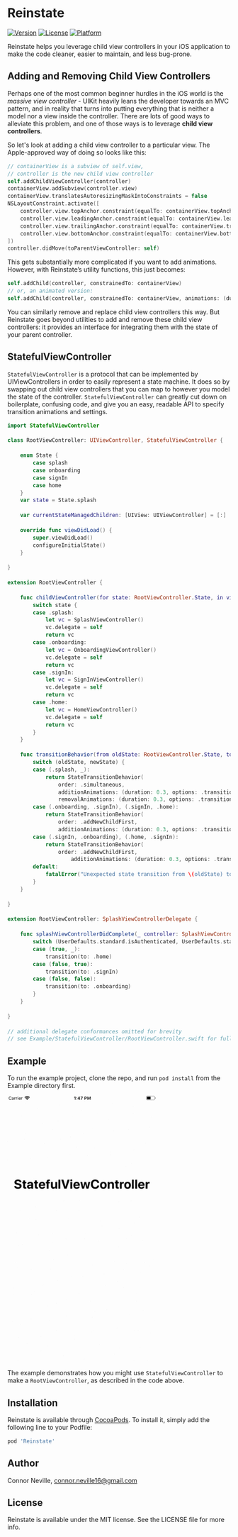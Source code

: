 # Reinstate

[![Version](https://img.shields.io/cocoapods/v/Reinstate.svg?style=flat)](http://cocoapods.org/pods/Reinstate)
[![License](https://img.shields.io/cocoapods/l/Reinstate.svg?style=flat)](http://cocoapods.org/pods/Reinstate)
[![Platform](https://img.shields.io/cocoapods/p/Reinstate.svg?style=flat)](http://cocoapods.org/pods/Reinstate)

Reinstate helps you leverage child view controllers in your iOS application to make the code cleaner, easier to maintain, and less bug-prone.

## Adding and Removing Child View Controllers

Perhaps one of the most common beginner hurdles in the iOS world is the _massive view controller_ - UIKit heavily leans the developer towards an MVC pattern, and in reality that turns into putting everything that is neither a model nor a view inside the controller. There are lots of good ways to alleviate this problem, and one of those ways is to leverage __child view controllers__.

So let's look at adding a child view controller to a particular view. The Apple-approved way of doing so looks like this:

```swift
// containerView is a subview of self.view,
// controller is the new child view controller
self.addChildViewController(controller)
containerView.addSubview(controller.view)
containerView.translatesAutoresizingMaskIntoConstraints = false
NSLayoutConstraint.activate([
    controller.view.topAnchor.constraint(equalTo: containerView.topAnchor),
    controller.view.leadingAnchor.constraint(equalTo: containerView.leadingAnchor),
    controller.view.trailingAnchor.constraint(equalTo: containerView.trailingAnchor),
    controller.view.bottomAnchor.constraint(equalTo: containerView.bottomAnchor)
])
controller.didMove(toParentViewController: self)
```

This gets substantially more complicated if you want to add animations. However, with Reinstate’s utility functions, this just becomes:

```swift
self.addChild(controller, constrainedTo: containerView)
// or, an animated version:
self.addChild(controller, constrainedTo: containerView, animations: (duration: 0.3, options: .transitionCrossDissolve))
```

You can similarly remove and replace child view controllers this way. But Reinstate goes beyond utilities to add and remove these child view controllers: it provides an interface for integrating them with the state of your parent controller.

## StatefulViewController

`StatefulViewController` is a protocol that can be implemented by UIViewControllers in order to easily represent a state machine. It does so by swapping out child view controllers that you can map to however you model the state of the controller. `StatefulViewController` can greatly cut down on boilerplate, confusing code, and give you an easy, readable API to specify transition animations and settings.

```swift
import StatefulViewController

class RootViewController: UIViewController, StatefulViewController {

    enum State {
        case splash
        case onboarding
        case signIn
        case home
    }
    var state = State.splash

    var currentStateManagedChildren: [UIView: UIViewController] = [:]

    override func viewDidLoad() {
        super.viewDidLoad()
        configureInitialState()
    }

}

extension RootViewController {

    func childViewController(for state: RootViewController.State, in view: UIView) -> UIViewController {
        switch state {
        case .splash:
            let vc = SplashViewController()
            vc.delegate = self
            return vc
        case .onboarding:
            let vc = OnboardingViewController()
            vc.delegate = self
            return vc
        case .signIn:
            let vc = SignInViewController()
            vc.delegate = self
            return vc
        case .home:
            let vc = HomeViewController()
            vc.delegate = self
            return vc
        }
    }

    func transitionBehavior(from oldState: RootViewController.State, to newState: RootViewController.State, in view: UIView) -> StateTransitionBehavior {
        switch (oldState, newState) {
        case (.splash, _):
            return StateTransitionBehavior(
                order: .simultaneous,
                additionAnimations: (duration: 0.3, options: .transitionCrossDissolve),
                removalAnimations: (duration: 0.3, options: .transitionCrossDissolve))
        case (.onboarding, .signIn), (.signIn, .home):
            return StateTransitionBehavior(
                order: .addNewChildFirst,
                additionAnimations: (duration: 0.3, options: .transitionFlipFromLeft))
        case (.signIn, .onboarding), (.home, .signIn):
            return StateTransitionBehavior(
                order: .addNewChildFirst,
                    additionAnimations: (duration: 0.3, options: .transitionFlipFromRight))
        default:
            fatalError("Unexpected state transition from \(oldState) to \(newState)")
        }
    }

}

extension RootViewController: SplashViewControllerDelegate {

    func splashViewControllerDidComplete(_ controller: SplashViewController) {
        switch (UserDefaults.standard.isAuthenticated, UserDefaults.standard.hasCompletedOnboarding) {
        case (true, _):
            transition(to: .home)
        case (false, true):
            transition(to: .signIn)
        case (false, false):
            transition(to: .onboarding)
        }
    }

}

// additional delegate conformances omitted for brevity
// see Example/StatefulViewController/RootViewController.swift for full implementation
```

## Example

To run the example project, clone the repo, and run `pod install` from the Example directory first.

![Demo GIF](Resources/demo.gif)

The example demonstrates how you might use `StatefulViewController` to make a `RootViewController`, as described in the code above.

## Installation

Reinstate is available through [CocoaPods](http://cocoapods.org). To install
it, simply add the following line to your Podfile:

```ruby
pod 'Reinstate'
```

## Author

Connor Neville, connor.neville16@gmail.com

## License

Reinstate is available under the MIT license. See the LICENSE file for more info.
